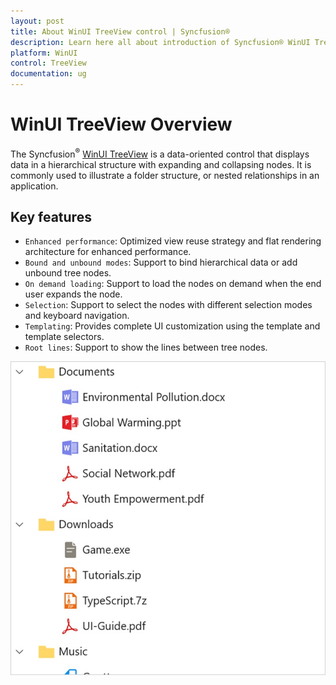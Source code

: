 ```yaml
---
layout: post
title: About WinUI TreeView control | Syncfusion®
description: Learn here all about introduction of Syncfusion® WinUI TreeView(SfTreeView) control with key features and more.
platform: WinUI
control: TreeView
documentation: ug
---
```


# WinUI TreeView Overview

The Syncfusion<sup>®</sup> [WinUI TreeView](https://www.syncfusion.com/winui-controls/treeview) is a data-oriented control that displays data in a hierarchical structure with expanding and collapsing nodes. It is commonly used to illustrate a folder structure, or nested relationships in an application. 

## Key features

* `Enhanced performance`: Optimized view reuse strategy and flat rendering architecture for enhanced performance.
* `Bound and unbound modes`: Support to bind hierarchical data or add unbound tree nodes.
* `On demand loading`: Support to load the nodes on demand when the end user expands the node.
* `Selection`: Support to select the nodes with different selection modes and keyboard navigation.
* `Templating`: Provides complete UI customization using the template and template selectors.
* `Root lines`: Support to show the lines between tree nodes.

![WinUI TreeView](Overview_images/winui-treeview.jpg)

